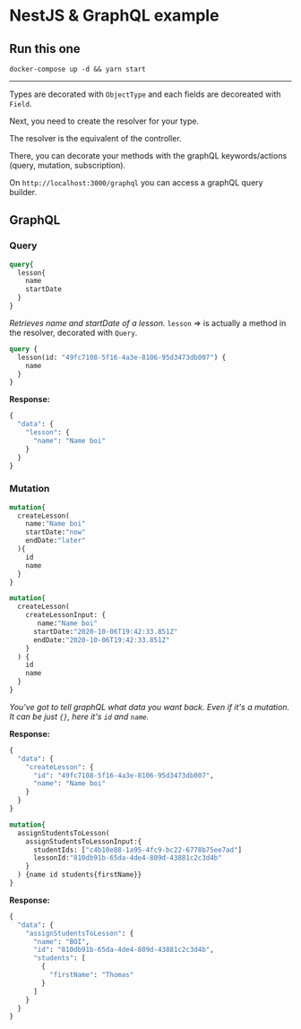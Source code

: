 # NestJS & GraphQL example
## Run this one 

`docker-compose up -d && yarn start`

--- 



Types are decorated with `ObjectType` and each fields are decoreated with `Field`.

Next, you need to create the resolver for your type.

The resolver is the equivalent of the controller.

There, you can decorate your methods with the graphQL keywords/actions (query, mutation, subscription).


On `http://localhost:3000/graphql` you can access a graphQL query builder.

## GraphQL


### Query

```GRAPHQL
query{
  lesson{
    name
    startDate
  }
}
``` 

*Retrieves name and startDate of a lesson.*
`lesson` => is actually a method in the resolver, decorated with `Query`.


```graphql
query {
  lesson(id: "49fc7108-5f16-4a3e-8106-95d3473db007") {
    name
  }
}
```

**Response:**

```graphql
{
  "data": {
    "lesson": {
      "name": "Name boi"
    }
  }
}
```

### Mutation

```graphql
mutation{
  createLesson(
    name:"Name boi"
    startDate:"now"
    endDate:"later"
  ){
    id
    name
  }
}
```


```GRAPHQL
mutation{
  createLesson(
    createLessonInput: {
       name:"Name boi"
      startDate:"2020-10-06T19:42:33.851Z"
      endDate:"2020-10-06T19:42:33.851Z"
    }
  ) {
    id
    name
  }
}
```

*You've got to tell graphQL what data you want back. Even if it's a mutation.*
*It can be just `{}`, here it's `id` and `name`.*


**Response:**

```graphql
{
  "data": {
    "createLesson": {
      "id": "49fc7108-5f16-4a3e-8106-95d3473db007",
      "name": "Name boi"
    }
  }
}
```

```graphql
mutation{
  assignStudentsToLesson(
    assignStudentsToLessonInput:{
      studentIds: ["c4b10e88-1a95-4fc9-bc22-6778b75ee7ad"]
      lessonId:"810db91b-65da-4de4-809d-43881c2c3d4b"
    }
  ) {name id students{firstName}}
}
```
**Response:**


```graphql
{
  "data": {
    "assignStudentsToLesson": {
      "name": "BOI",
      "id": "810db91b-65da-4de4-809d-43881c2c3d4b",
      "students": [
        {
          "firstName": "Thomas"
        }
      ]
    }
  }
}
```